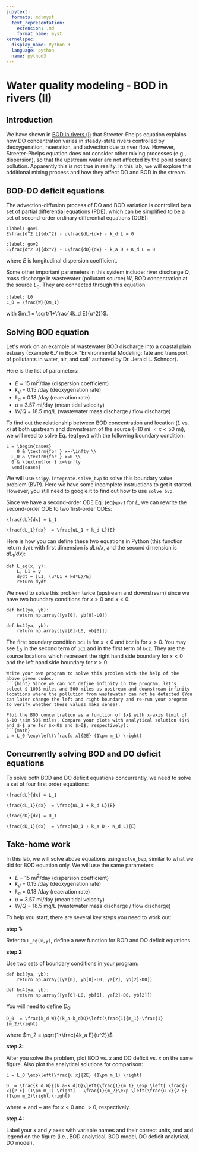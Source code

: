 ```yaml
---
jupytext:
  formats: md:myst
  text_representation:
    extension: .md
    format_name: myst
kernelspec:
  display_name: Python 3
  language: python
  name: python3
---
```



# Water quality modeling - BOD in rivers (II)



## Introduction
We have shown in [BOD in rivers (I)](BOD1.md) that Streeter-Phelps equation explains how DO concentration varies in steady-state rivers controlled by deoxygenation, reaeration, and advection due to river flow. However, Streeter-Phelps equation does not consider other mixing processes (e.g., dispersion), so that the upstream water are not affected by the point source pollution. Apparently this is not true in reality. In this lab, we will explore this additional mixing process and how they affect DO and BOD in the stream.


## BOD-DO deficit equations

The advection-diffusion process of DO and BOD variation is controlled by a set of partial differential equations (PDE), which can be simplified to be a set of second-order ordinary differential equations (ODE):
```{math}
:label: gov1
E\frac{d^2 L}{dx^2} - u\frac{dL}{dx} - k_d L = 0
```

```{math}
:label: gov2
E\frac{d^2 D}{dx^2} - u\frac{dD}{dx} - k_a D + K_d L = 0
```
where $E$ is longitudinal dispersion coefficient.

Some other important parameters in this system include: river discharge $Q$, mass discharge in wastewater (pollutant source) $W$, BOD concentration at the source $L_0$. They are connected through this equation:

```{math}
:label: L0
L_0 = \frac{W}{Qm_1}
```
with $m_1 = \sqrt{1+\frac{4k_d E}{u^2}}$.


## Solving BOD equation

Let's work on an example of wastewater BOD discharge into a coastal plain estuary (Example 6.7 in Book "Environmental Modeling: fate and transport of pollutants in water, air, and soil" authored by Dr. Jerald L. Schnoor).

Here is the list of parameters:
* $E$ = 15 mi$^2$/day (dispersion coefficient)
* $k_d$ = 0.15 /day (deoxygenation rate)
* $k_a$ = 0.18 /day (reaeration rate)
* $u$ = 3.57 mi/day (mean tidal velocity)
* $W/Q$ = 18.5 mg/L (wastewater mass discharge / flow discharge)

To find out the relationship between BOD concentration and location ($L$ vs. $x$) at both upstream and downstream of the source ($-10$ mi $< x < 50$ mi), we will need to solve Eq. {eq}`gov1` with the following boundary condition:

```{math}
L = \begin{cases}
	0 & \textrm{for } x=-\infty \\
  L_0 & \textrm{for } x=0 \\
  0 & \textrm{for } x=\infty
  \end{cases}
```

We will use `scipy.integrate.solve_bvp` to solve this boundary value problem (BVP). Here we have some incomplete instructions to get it started. However, you still need to google it to find out how to use `solve_bvp`.

Since we have a second-order ODE Eq. {eq}`gov1` for $L$, we can rewrite the second-order ODE to two first-order ODEs:


```{math}
\frac{dL}{dx} = L_1
```

```{math}
\frac{dL_1}{dx}  = \frac{uL_1 + k_d L}{E}
```


Here is how you can define these two equations in Python (this function return `dydt` with first dimension is $dL/dx$, and the second dimension is $dL_1/dx$):
```{code-cell} ipython3
def L_eq(x, y):
    L, L1 = y
    dydt = [L1, (u*L1 + kd*L)/E]
    return dydt
```
We need to solve this problem twice (upstream and downstream) since we have two boundary conditions for $x>0$ and $x<0$:

```{code-cell} ipython3
def bc1(ya, yb):
    return np.array([ya[0], yb[0]-L0])

def bc2(ya, yb):
    return np.array([ya[0]-L0, yb[0]])
```


The first boundary condition `bc1` is for $x<0$ and `bc2` is for $x>0$. You may see $L_0$ in the second term of `bc1` and in the first term of `bc2`. They are the source locations which represent the right hand side boundary for $x<0$ and the left hand side boundary for $x>0$.

```{admonition} Box question 1
Write your own program to solve this problem with the help of the above given codes.
```{hint} Since we can not define infinity in the program, let's select $-100$ miles and 500 miles as upstream and downstream infinity locations where the pollution from wastewater can not be detected (You can later change the left and right boundary and re-run your program to verify whether these values make sense).

Plot the BOD concentration as a function of $x$ with x-axis limit of $-10 \sim 50$ miles. Compare your plots with analytical solution ($+$ and $-$ are for $x<0$ and $>0$, respectively):
```{math}
L = L_0 \exp\left(\frac{u x}{2E} (1\pm m_1) \right)
```




## Concurrently solving BOD and DO deficit equations

To solve both BOD and DO deficit equations concurrently, we need to solve a set of four first order equations:
```{math}
\frac{dL}{dx} = L_1
```

```{math}
\frac{dL_1}{dx}  = \frac{uL_1 + k_d L}{E}
```

```{math}
\frac{dD}{dx} = D_1
```

```{math}
\frac{dD_1}{dx}  = \frac{uD_1 + k_a D - K_d L}{E}
```


## Take-home work

In this lab, we will solve above equations using `solve_bvp`, similar to what we did for BOD equation only. We will use the same parameters:

* $E$ = 15 mi$^2$/day (dispersion coefficient)
* $k_d$ = 0.15 /day (deoxygenation rate)
* $k_a$ = 0.18 /day (reaeration rate)
* $u$ = 3.57 mi/day (mean tidal velocity)
* $W/Q$ = 18.5 mg/L (wastewater mass discharge / flow discharge)

To help you start, there are several key steps you need to work out:

**step 1:**

Refer to `L_eq(x,y)`, define a new function for BOD and DO deficit equations.

**step 2:**

Use two sets of boundary conditions in your program:
```{code-cell} ipython3
def bc3(ya, yb):
    return np.array([ya[0], yb[0]-L0, ya[2], yb[2]-D0])

def bc4(ya, yb):
    return np.array([ya[0]-L0, yb[0], ya[2]-D0, yb[2]])
```

You will need to define $D_0$:

```{math}
D_0  = \frac{k_d W}{(k_a-k_d)Q}\left(\frac{1}{m_1}-\frac{1}{m_2}\right)
```

where $m_2 = \sqrt{1+\frac{4k_a E}{u^2}}$

**step 3:**

After you solve the problem, plot BOD vs. $x$ and DO deficit vs. $x$ on the same figure. Also plot the analytical solutions for comparison:
```{math}
L = L_0 \exp\left(\frac{u x}{2E} (1\pm m_1) \right)
```

```{math}
D  = \frac{k_d W}{(k_a-k_d)Q}\left(\frac{1}{m_1} \exp \left[ \frac{u x}{2 E} (1\pm m_1) \right] - \frac{1}{m_2}\exp \left[\frac{u x}{2 E} (1\pm m_2)\right]\right)
```
where $+$ and $-$ are for $x<0$ and $>0$, respectively.

**step 4:**

Label your $x$ and $y$ axes with variable names and their correct units, and add legend on the figure (i.e., BOD analytical, BOD model, DO deficit analytical, DO model).
